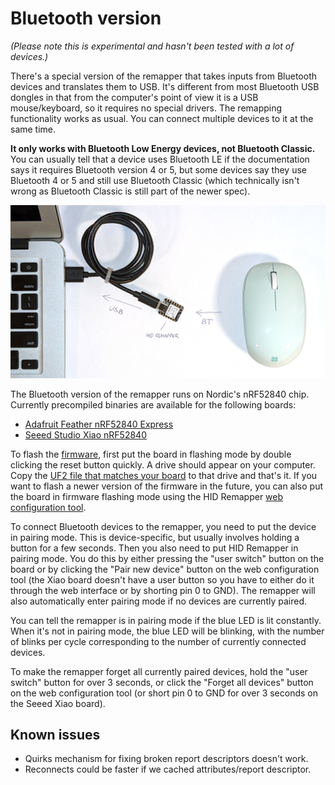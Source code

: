 # Bluetooth version

_(Please note this is experimental and hasn't been tested with a lot of devices.)_

There's a special version of the remapper that takes inputs from Bluetooth devices and translates them to USB. It's different from most Bluetooth USB dongles in that from the computer's point of view it is a USB mouse/keyboard, so it requires no special drivers. The remapping functionality works as usual. You can connect multiple devices to it at the same time.

**It only works with Bluetooth Low Energy devices, not Bluetooth Classic.** You can usually tell that a device uses Bluetooth LE if the documentation says it requires Bluetooth version 4 or 5, but some devices say they use Bluetooth 4 or 5 and still use Bluetooth Classic (which technically isn't wrong as Bluetooth Classic is still part of the newer spec).

![HID Remapper Bluetooth](images/bluetooth.jpg)

The Bluetooth version of the remapper runs on Nordic's nRF52840 chip. Currently precompiled binaries are available for the following boards:

* [Adafruit Feather nRF52840 Express](https://www.adafruit.com/product/4062)
* [Seeed Studio Xiao nRF52840](https://www.seeedstudio.com/Seeed-XIAO-BLE-nRF52840-p-5201.html)

To flash the [firmware](firmware-bluetooth), first put the board in flashing mode by double clicking the reset button quickly. A drive should appear on your computer. Copy the [UF2 file that matches your board](https://github.com/jfedor2/hid-remapper/releases/latest) to that drive and that's it. If you want to flash a newer version of the firmware in the future, you can also put the board in firmware flashing mode using the HID Remapper [web configuration tool](https://www.jfedor.org/hid-remapper-config/).

To connect Bluetooth devices to the remapper, you need to put the device in pairing mode. This is device-specific, but usually involves holding a button for a few seconds. Then you also need to put HID Remapper in pairing mode. You do this by either pressing the "user switch" button on the board or by clicking the "Pair new device" button on the web configuration tool (the Xiao board doesn't have a user button so you have to either do it through the web interface or by shorting pin 0 to GND). The remapper will also automatically enter pairing mode if no devices are currently paired.

You can tell the remapper is in pairing mode if the blue LED is lit constantly. When it's not in pairing mode, the blue LED will be blinking, with the number of blinks per cycle corresponding to the number of currently connected devices.

To make the remapper forget all currently paired devices, hold the "user switch" button for over 3 seconds, or click the "Forget all devices" button on the web configuration tool (or short pin 0 to GND for over 3 seconds on the Seeed Xiao board).

## Known issues

* Quirks mechanism for fixing broken report descriptors doesn't work.
* Reconnects could be faster if we cached attributes/report descriptor.
